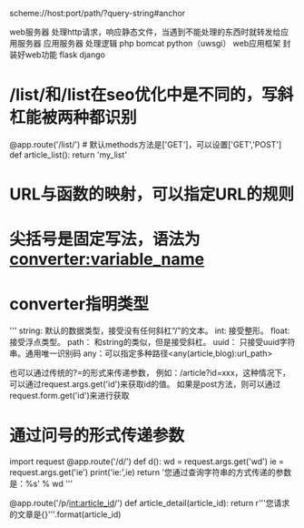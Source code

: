 scheme://host:port/path/?query-string#anchor


web服务器 处理http请求，响应静态文件，当遇到不能处理的东西时就转发给应用服务器
应用服务器 处理逻辑 php bomcat python（uwsgi） 
web应用框架 封装好web功能 flask django



# /list/和/list在seo优化中是不同的，写斜杠能被两种都识别
@app.route('/list/')  # 默认methods方法是['GET']，可以设置['GET','POST']
def article_list():
    return 'my_list'



# URL与函数的映射，可以指定URL的规则
# 尖括号是固定写法，语法为<converter:variable_name>
# converter指明类型
'''
string: 默认的数据类型，接受没有任何斜杠“\/”的文本。
int: 接受整形。
float: 接受浮点类型。
path： 和string的类似，但是接受斜杠。
uuid： 只接受uuid字符串。通用唯一识别码
any：可以指定多种路径<any(article,blog):url_path>

也可以通过传统的?=的形式来传递参数，
例如：/article?id=xxx，这种情况下，
可以通过request.args.get('id')来获取id的值。
如果是post方法，则可以通过request.form.get('id')来进行获取
# 通过问号的形式传递参数
import request
@app.route('/d/')
def d():
    wd = request.args.get('wd')
    ie = request.args.get('ie')
    print('ie:',ie)
    return '您通过查询字符串的方式传递的参数是：%s' % wd
'''


@app.route('/p/<int:article_id>/')
def article_detail(article_id):
    return r'''您请求的文章是{}'''.format(article_id)


